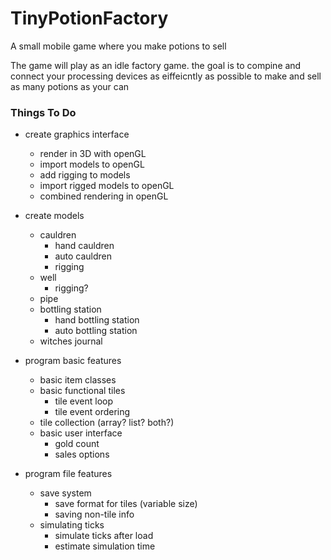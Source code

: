 # TinyPotionFactory
A small mobile game where you make potions to sell

The game will play as an idle factory game. the goal is to compine and connect your processing devices as eiffeicntly as possible to make and sell as many potions as your can

### Things To Do

- create graphics interface
    - render in 3D with openGL
    - import models to openGL
    - add rigging to models
    - import rigged models to openGL
    - combined rendering in openGL

- create models
    - cauldren
        - hand cauldren
        - auto cauldren
        - rigging
    - well
        - rigging?
    - pipe
    - bottling station
        - hand bottling station
        - auto bottling station
    - witches journal

- program basic features
    - basic item classes
    - basic functional tiles
        - tile event loop
        - tile event ordering
    - tile collection (array? list? both?)
    - basic user interface
        - gold count
        - sales options

- program file features
    - save system
        - save format for tiles (variable size)
        - saving non-tile info
    - simulating ticks
        - simulate ticks after load
        - estimate simulation time



